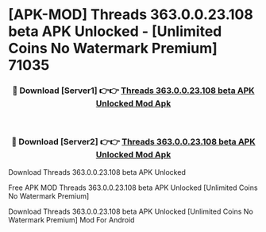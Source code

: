 # [APK-MOD] Threads 363.0.0.23.108 beta APK Unlocked - [Unlimited Coins No Watermark Premium] 71035



<div align="center">
<h3>🔴 Download [Server1] 👉👉 <a href="https://momento.my/?title=Threads_363.0.0.23.108_beta_APK_Unlocked">Threads 363.0.0.23.108 beta APK Unlocked Mod Apk</a></h3><br>

<h3>🔴 Download [Server2] 👉👉 <a href="https://momento.my/?title=Threads_363.0.0.23.108_beta_APK_Unlocked">Threads 363.0.0.23.108 beta APK Unlocked Mod Apk</a></h3>
</div>



Download Threads 363.0.0.23.108 beta APK Unlocked 

Free APK MOD Threads 363.0.0.23.108 beta APK Unlocked [Unlimited Coins No Watermark Premium]

Download Threads 363.0.0.23.108 beta APK Unlocked [Unlimited Coins No Watermark Premium] Mod For Android
